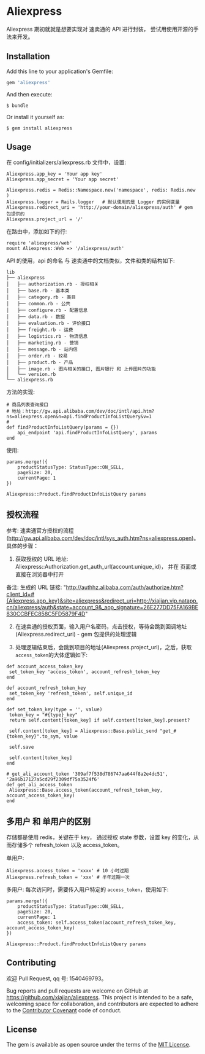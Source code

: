 # Aliexpress

Aliexpress 期初就就是想要实现对 速卖通的 API 进行封装， 尝试用使用开源的手法来开发。

## Installation

Add this line to your application's Gemfile:


```ruby
gem 'aliexpress'
```

And then execute:

    $ bundle

Or install it yourself as:

    $ gem install aliexpress

## Usage

在 config/initializers/aliexpress.rb 文件中，设置: 


```
Aliexpress.app_key = 'Your app key'
Aliexpress.app_secret = 'Your app secret' 

Aliexpress.redis = Redis::Namespace.new('namespace', redis: Redis.new )
Aliexpress.logger = Rails.logger   # 默认使用的是 Logger 的实例变量
Aliexpress.redirect_uri = 'http://your-domain/aliexpress/auth' # gem 包提供的
Aliexpress.project_url = '/'    
```

在路由中，添加如下的行: 

```
require 'aliexpress/web'
mount Aliexpress::Web => '/aliexpress/auth' 
```

API 的使用，api 的命名 与 速卖通中的文档类似，文件和类的结构如下: 

```
lib
├── aliexpress
│   ├── authorization.rb - 授权相关
│   ├── base.rb - 基本类
│   ├── category.rb - 类目
│   ├── common.rb - 公共
│   ├── configure.rb - 配置信息
│   ├── data.rb - 数据
│   ├── evaluation.rb - 评价接口
│   ├── freight.rb - 运费
│   ├── logistics.rb - 物流信息
│   ├── marketing.rb - 营销
│   ├── message.rb - 站内信
│   ├── order.rb - 较易
│   ├── product.rb - 产品
│   ├── image.rb - 图片相关的接口, 图片银行 和 上传图片的功能
│   └── version.rb
└── aliexpress.rb
```

方法的实现: 

```
# 商品列表查询接口
# 地址：http://gw.api.alibaba.com/dev/doc/intl/api.htm?ns=aliexpress.open&n=api.findProductInfoListQuery&v=1
#
def findProductInfoListQuery(params = {})
    api_endpoint 'api.findProductInfoListQuery', params
end
```

使用: 

```
params.merge!({
    productStatusType: StatusType::ON_SELL,
    pageSize: 20,
    currentPage: 1
})

Aliexpress::Product.findProductInfoListQuery params
```

## 授权流程

参考: 速卖通官方授权的流程(<http://gw.api.alibaba.com/dev/doc/intl/sys_auth.htm?ns=aliexpress.open>)。 具体的步骤： 

1. 获取授权的 URL 地址: Aliexpress::Authorization.get_auth_url(account.unique_id)， 并在 页面或直接在浏览器中打开

  备注: 生成的 URL 链接: "http://authhz.alibaba.com/auth/authorize.htm?client_id=#{Aliexpress.app_key}&site=aliexpress&redirect_uri=http://xiajian.vip.natapp.cn/aliexpress/auth&state=account_9&_aop_signature=26E277DD75FA169BE830CCBFEC858C5FD5879F4D"


2. 在速卖通的授权页面，输入用户名密码，点击授权，等待会跳到回调地址(Aliexpress.redirect_uri) - gem 包提供的处理逻辑

3. 处理逻辑结束后，会跳到项目的地址(Aliexpress.project_url)，之后，获取`access_token`的大体逻辑如下: 

```
def account_access_token_key
 set_token_key 'access_token', account_refresh_token_key
end

def account_refresh_token_key
 set_token_key 'refresh_token', self.unique_id
end

def set_token_key(type = '', value)
 token_key = "#{type}_key"
 return self.content[token_key] if self.content[token_key].present?
 
 self.content[token_key] = Aliexpress::Base.public_send "get_#{token_key}".to_sym, value

 self.save

 self.content[token_key]
end

# get_ali_account_token '309af7f538d786747aa644f8a2e4dc51', '2a96b17127a5cd29f2309df75a3524f6'
def get_ali_access_token
 Aliexpress::Base.access_token(account_refresh_token_key, account_access_token_key)
end
```



## 多用户 和 单用户的区别

存储都是使用 redis，关键在于 key， 通过授权 state 参数，设置 key 的变化，从而存储多个 refresh_token 以及 access_token。

单用户: 

```
Aliexpress.access_token = 'xxxx' # 10 小时过期
Aliexpress.refresh_token = 'xxx' # 半年过期一次
```

多用户: 每次访问时，需要传入用户特定的 `access_token`，使用如下:

```
params.merge!({
    productStatusType: StatusType::ON_SELL,
    pageSize: 20,
    currentPage: 1
    access_token: self.access_token(account_refresh_token_key, account_access_token_key)
})

Aliexpress::Product.findProductInfoListQuery params
```

## Contributing

欢迎 Pull Request, qq 号: 1540469793。 

Bug reports and pull requests are welcome on GitHub at https://github.com/xiajian/aliexpress. This project is intended to be a safe, welcoming space for collaboration, and contributors are expected to adhere to the [Contributor Covenant](http://contributor-covenant.org) code of conduct.

## License

The gem is available as open source under the terms of the [MIT License](http://opensource.org/licenses/MIT).